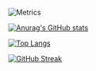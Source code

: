 ![Metrics](https://metrics.lecoq.io/cs-wo-benkyousuru?template=classic&base=header%2C%20activity%2C%20community%2C%20repositories%2C%20metadata&base.indepth=false&base.hireable=false&base.skip=false&config.timezone=Asia%2FShanghai)

[![Anurag's GitHub stats](https://github-readme-stats.vercel.app/api?username=cs-wo-benkyousuru)](https://github.com/anuraghazra/github-readme-stats)

[![Top Langs](https://github-readme-stats.vercel.app/api/top-langs/?username=cs-wo-benkyousuru)](https://github.com/anuraghazra/github-readme-stats)

[![GitHub Streak](https://streak-stats.demolab.com/?user=cs-wo-benkyousuru)](https://git.io/streak-stats)
